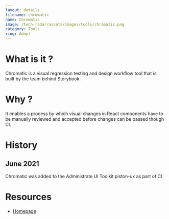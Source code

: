 ```yaml
---
layout: details
filename: chromatic
name: Chromatic
image: /tech-radar/assets/images/tools/chromatic.png 
category: Tools
ring: Adopt
---
```


# What is it ?
Chromatic is a visual regression testing and design workflow tool that is built by the team behind Storybook.

# Why ?
It enables a process by which visual changes in React components have to be manually reviewed and accepted before changes can be passed though CI.

# History
## June 2021
Chromatic was added to the Administrate UI Toolkit piston-ux as part of CI

# Resources
- [Homepage](https://www.chromatic.com/)

